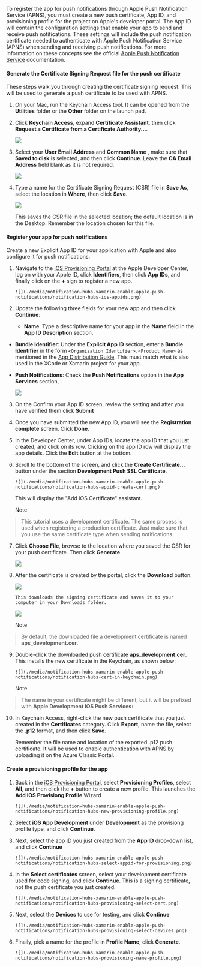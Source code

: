 

To register the app for push notifications through Apple Push Notification Service (APNS), you must create a new push certificate, App ID, and provisioning profile for the project on Apple's developer portal. The App ID will contain the configuration settings that enable your app to send and receive push notifications. These settings will include the push notification certificate needed to authenticate with Apple Push Notification Service (APNS) when sending and receiving push notifications. For more information on these concepts see the official [Apple Push Notification Service](http://go.microsoft.com/fwlink/p/?LinkId=272584) documentation.

#### Generate the Certificate Signing Request file for the push certificate
These steps walk you through creating the certificate signing request. This will be used to generate a push certificate to be used with APNS.

1. On your Mac, run the Keychain Access tool. It can be opened from the **Utilities** folder or the **Other** folder on the launch pad.

2. Click **Keychain Access**, expand **Certificate Assistant**, then click **Request a Certificate from a Certificate Authority...**.

      ![](./media/notification-hubs-xamarin-enable-apple-push-notifications/notification-hubs-request-cert-from-ca.png)

3. Select your **User Email Address** and **Common Name** , make sure that **Saved to disk** is selected, and then click **Continue**. Leave the **CA Email Address** field blank as it is not required.

      ![](./media/notification-hubs-xamarin-enable-apple-push-notifications/notification-hubs-csr-info.png)

4. Type a name for the Certificate Signing Request (CSR) file in **Save As**, select the location in **Where**, then click **Save**.

      ![](./media/notification-hubs-xamarin-enable-apple-push-notifications/notification-hubs-save-csr.png)

      This saves the CSR file in the selected location; the default location is in the Desktop. Remember the location chosen for this file.


#### Register your app for push notifications
Create a new Explicit App ID for your application with Apple and also configure it for push notifications.  

1. Navigate to the [iOS Provisioning Portal](http://go.microsoft.com/fwlink/p/?LinkId=272456) at the Apple Developer Center, log on with your Apple ID, click **Identifiers**, then click **App IDs**, and finally click on the **+** sign to register a new app.

       ![](./media/notification-hubs-xamarin-enable-apple-push-notifications/notification-hubs-ios-appids.png)
2. Update the following three fields for your new app and then click **Continue**:

   * **Name**: Type a descriptive name for your app in the **Name** field in the **App ID Description** section.

* **Bundle Identifier**: Under the **Explicit App ID** section, enter a **Bundle Identifier** in the form `<Organization Identifier>.<Product Name>` as mentioned in the [App Distribution Guide](https://developer.apple.com/library/mac/documentation/IDEs/Conceptual/AppDistributionGuide/ConfiguringYourApp/ConfiguringYourApp.html#//apple_ref/doc/uid/TP40012582-CH28-SW8). This must match what is also used in the XCode or Xamarin project for your app.     

* **Push Notifications**: Check the **Push Notifications** option in the **App Services** section, .

  ![](./media/notification-hubs-xamarin-enable-apple-push-notifications/notification-hubs-new-appid-info.png)


3. On the Confirm your App ID screen, review the setting and after you have verified them click **Submit**

4. Once you have submitted the new App ID, you will see the **Registration complete** screen. Click **Done**.

5. In the Developer Center, under App IDs, locate the app ID that you just created, and click on its row. Clicking on the app ID row will display the app details. Click the **Edit** button at the bottom.

6. Scroll to the bottom of the screen, and click the **Create Certificate...** button under the section **Development Push SSL Certificate**.

       ![](./media/notification-hubs-xamarin-enable-apple-push-notifications/notification-hubs-appid-create-cert.png)

    This will display the "Add iOS Certificate" assistant.

   > [!NOTE]
> This tutorial uses a development certificate. The same process is used when registering a production certificate. Just make sure that you use the same certificate type when sending notifications.
> 
7. Click **Choose File**, browse to the location where you saved the CSR for your push certificate. Then click **Generate**.

      ![](./media/notification-hubs-xamarin-enable-apple-push-notifications/notification-hubs-appid-cert-choose-csr.png)

8. After the certificate is created by the portal, click the **Download** button.

      ![](./media/notification-hubs-xamarin-enable-apple-push-notifications/notification-hubs-appid-download-cert.png)

       This downloads the signing certificate and saves it to your computer in your Downloads folder.

      ![](./media/notification-hubs-enable-apple-push-notifications/notification-hubs-cert-downloaded.png)

   > [!NOTE]
> By default, the downloaded file a development certificate is named **aps_development.cer**.
> 
9. Double-click the downloaded push certificate **aps_development.cer**. This installs the new certificate in the Keychain, as shown below:

       ![](./media/notification-hubs-xamarin-enable-apple-push-notifications/notification-hubs-cert-in-keychain.png)

   > [!NOTE]
> The name in your certificate might be different, but it will be prefixed with **Apple Development iOS Push Services:**.
> 
10. In Keychain Access, right-click the new push certificate that you just created in the **Certificates** category. Click **Export**, name the file, select the **.p12** format, and then click **Save**.

    Remember the file name and location of the exported .p12 push certificate. It will be used to enable authentication with APNS by uploading it on the Azure Classic Portal.


#### Create a provisioning profile for the app
1. Back in the <a href="http://go.microsoft.com/fwlink/p/?LinkId=272456" target="_blank">iOS Provisioning Portal</a>, select **Provisioning Profiles**, select **All**, and then click the **+** button to create a new profile. This launches the **Add iOS Provisiong Profile** Wizard

       ![](./media/notification-hubs-xamarin-enable-apple-push-notifications/notification-hubs-new-provisioning-profile.png)
2. Select **iOS App Development** under **Development** as the provisiong profile type, and click **Continue**. 


1. Next, select the app ID you just created from the **App ID** drop-down list, and click **Continue**

       ![](./media/notification-hubs-xamarin-enable-apple-push-notifications/notification-hubs-select-appid-for-provisioning.png)



1. In the **Select certificates** screen, select your development certificate used for code signing, and click **Continue**. This is a signing certificate, not the push certificate you just created.

       ![](./media/notification-hubs-xamarin-enable-apple-push-notifications/notification-hubs-provisioning-select-cert.png)



1. Next, select the **Devices** to use for testing, and click **Continue**

       ![](./media/notification-hubs-xamarin-enable-apple-push-notifications/notification-hubs-provisioning-select-devices.png)



1. Finally, pick a name for the profile in **Profile Name**, click **Generate**.

       ![](./media/notification-hubs-xamarin-enable-apple-push-notifications/notification-hubs-provisioning-name-profile.png)



